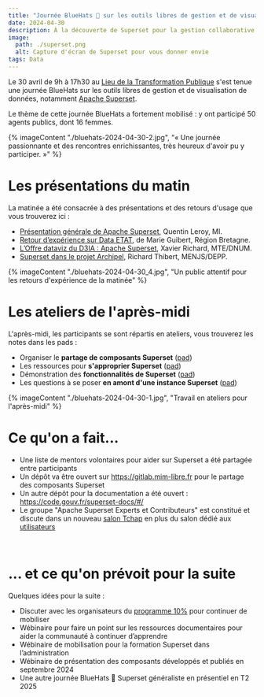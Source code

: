 ```yaml
---
title: "Journée BlueHats 🧢 sur les outils libres de gestion et de visualisation de données"
date: 2024-04-30
description: À la découverte de Superset pour la gestion collaborative et la visualisation de données
image:
  path: ./superset.png
  alt: Capture d'écran de Superset pour vous donner envie
tags: Data
---
```


Le 30 avril de 9h à 17h30 au [Lieu de la Transformation Publique](https://www.modernisation.gouv.fr/diffuser-linnovation-publique/le-lieu-de-la-transformation-publique) s'est tenue une journée BlueHats sur les outils libres de gestion et de visualisation de données, notamment [Apache Superset](https://code.gouv.fr/sill/detail?name=Apache%20Superset).

Le thème de cette journée BlueHats a fortement mobilisé : y ont participé 50 agents publics, dont 16 femmes.

{% imageContent "./bluehats-2024-04-30-2.jpg", "« Une journée passionnante et des rencontres enrichissantes, très heureux d'avoir pu y participer. »" %}

# Les présentations du matin

La matinée a été consacrée à des présentations et des retours d'usage que vous trouverez ici :

-   [Présentation générale de Apache Superset](https://chartsgouv.lab.sspcloud.fr/static/bluehats/index.html), Quentin Leroy, MI.
-   [Retour d’expérience sur Data ETAT](https://speakerdeck.com/bluehats/presentation-du-projet-data-etat-et-de-lusage-de-superset-sgar-bretagne), de Marie Guibert, Région Bretagne.
-   [L’Offre dataviz du D3IA : Apache Superset](https://speakerdeck.com/bluehats/loffre-dataviz-du-d3ia-apache-superset-mte), Xavier Richard, MTE/DNUM.
-   [Superset dans le projet Archipel](https://speakerdeck.com/bluehats/superset-retour-dexperience-sur-le-projet-archipel), Richard Thibert, MENJS/DEPP.

{% imageContent "./bluehats-2024-04-30_4.jpg", "Un public attentif pour les retours d'expérience de la matinée" %}

# Les ateliers de l'après-midi

L'après-midi, les participants se sont répartis en ateliers, vous trouverez les notes dans les pads :

-   Organiser le **partage de composants Superset** ([pad](https://pad.numerique.gouv.fr/38QoDXqpREiYo2RoFUzuQg#))
-   Les ressources pour **s'approprier Superset** ([pad](https://pad.numerique.gouv.fr/7L6vJ7kbSvybL7rP8o_sBw#))
-   Démonstration des **fonctionnalités de Superset** ([pad](https://pad.numerique.gouv.fr/99ZDhML7TkyMlCKve281pA#))
-   Les questions à se poser **en amont d'une instance Superset** ([pad](https://pad.numerique.gouv.fr/XjL1O5EVSKqh9SlMWD9O6g?view#))

{% imageContent "./bluehats-2024-04-30-1.jpg", "Travail en ateliers pour l'après-midi" %}

# Ce qu'on a fait...

-   Une liste de mentors volontaires pour aider sur Superset a été partagée entre participants
-   Un dépôt va être ouvert sur <https://gitlab.mim-libre.fr> pour le partage des composants Superset
-   Un autre dépôt pour la documentation a été ouvert : <https://code.gouv.fr/superset-docs/#/>
-   Le groupe "Apache Superset Experts et Contributeurs" est constitué et discute dans un nouveau [salon Tchap](https://tchap.gouv.fr/#/room/!ZOqsMXhLQmyRSDSHCr:agent.education.tchap.gouv.fr?via=agent.interieur.tchap.gouv.fr&via=agent.education.tchap.gouv.fr&via=agent.externe.tchap.gouv.fr) en plus du salon dédié aux [utilisateurs](https://tchap.gouv.fr/#/room/#Programme10LoutildevisualisationdesdonnesdeltatPuvO4oGZW9:agent.interieur.tchap.gouv.fr)

<br>

# ... et ce qu'on prévoit pour la suite

Quelques idées pour la suite :

-   Discuter avec les organisateurs du [programme 10%](https://www.10pourcent.etalab.gouv.fr/) pour continuer de mobiliser
-   Wébinaire pour faire un point sur les ressources documentaires pour aider la communauté à continuer d’apprendre
-   Wébinaire de mobilisation pour la formation Superset dans l’administration
-   Wébinaire de présentation des composants développés et publiés en septembre 2024
-   Une autre journée BlueHats 🧢 Superset généraliste en présentiel en T2 2025
